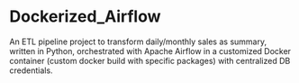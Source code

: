 # Dockerized_Airflow
An ETL pipeline project to transform daily/monthly sales as summary, written in Python, orchestrated with Apache Airflow in a customized Docker container (custom docker build with specific packages) with centralized DB credentials.

